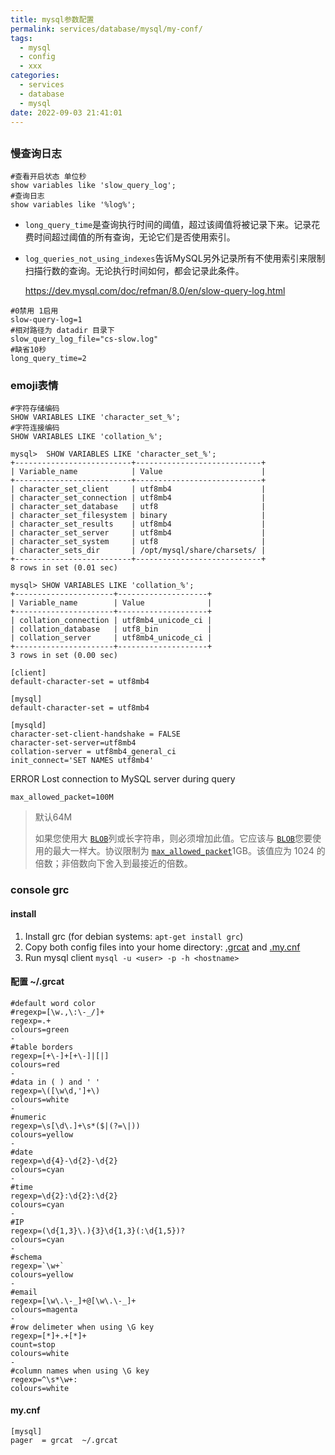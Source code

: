 ```yaml
---
title: mysql参数配置
permalink: services/database/mysql/my-conf/
tags:
  - mysql
  - config
  - xxx
categories:
  - services
  - database
  - mysql
date: 2022-09-03 21:41:01
---
```


## 

### 慢查询日志

```
#查看开启状态 单位秒
show variables like 'slow_query_log';
#查询日志
show variables like '%log%';
```



- `long_query_time`是查询执行时间的阈值，超过该阈值将被记录下来。记录花费时间超过阈值的所有查询，无论它们是否使用索引。

- `log_queries_not_using_indexes`告诉MySQL另外记录所有不使用索引来限制扫描行数的查询。无论执行时间如何，都会记录此条件。

  https://dev.mysql.com/doc/refman/8.0/en/slow-query-log.html

<!--more-->

```
#0禁用 1启用
slow-query-log=1
#相对路径为 datadir 目录下
slow_query_log_file="cs-slow.log"
#缺省10秒
long_query_time=2
```





### emoji表情

```
#字符存储编码
SHOW VARIABLES LIKE 'character_set_%';
#字符连接编码
SHOW VARIABLES LIKE 'collation_%';
```



```shell
mysql>  SHOW VARIABLES LIKE 'character_set_%';
+--------------------------+----------------------------+
| Variable_name            | Value                      |
+--------------------------+----------------------------+
| character_set_client     | utf8mb4                    |
| character_set_connection | utf8mb4                    |
| character_set_database   | utf8                       |
| character_set_filesystem | binary                     |
| character_set_results    | utf8mb4                    |
| character_set_server     | utf8mb4                    |
| character_set_system     | utf8                       |
| character_sets_dir       | /opt/mysql/share/charsets/ |
+--------------------------+----------------------------+
8 rows in set (0.01 sec)

mysql> SHOW VARIABLES LIKE 'collation_%';
+----------------------+--------------------+
| Variable_name        | Value              |
+----------------------+--------------------+
| collation_connection | utf8mb4_unicode_ci |
| collation_database   | utf8_bin           |
| collation_server     | utf8mb4_unicode_ci |
+----------------------+--------------------+
3 rows in set (0.00 sec)

```



```
[client]  
default-character-set = utf8mb4
 
[mysql]  
default-character-set = utf8mb4  
 
[mysqld]  
character-set-client-handshake = FALSE  
character-set-server=utf8mb4 
collation-server = utf8mb4_general_ci  
init_connect='SET NAMES utf8mb4'
```

> <property name="connectionInitSqls" value="set names utf8mb4;" />



ERROR Lost connection to MySQL server during query

```
max_allowed_packet=100M
```

> 默认64M
>
> 如果您使用大 [`BLOB`](https://dev.mysql.com/doc/refman/8.0/en/blob.html)列或长字符串，则必须增加此值。它应该与 [`BLOB`](https://dev.mysql.com/doc/refman/8.0/en/blob.html)您要使用的最大一样大。协议限制为 [`max_allowed_packet`](https://dev.mysql.com/doc/refman/8.0/en/server-system-variables.html#sysvar_max_allowed_packet)1GB。该值应为 1024 的倍数；非倍数向下舍入到最接近的倍数。



### console grc

#### install

1. Install grc (for debian systems: `apt-get install grc`)
2. Copy both config files into your home directory: [.grcat](https://github.com/nitso/colour-mysql-console/blob/master/.grcat) and [.my.cnf](https://github.com/nitso/colour-mysql-console/blob/master/.my.cnf)
3. Run mysql client `mysql -u <user> -p -h <hostname>`

#### 配置 ~/.grcat

```
#default word color
#regexp=[\w.,\:\-_/]+
regexp=.+
colours=green
-
#table borders
regexp=[+\-]+[+\-]|[|]
colours=red
-
#data in ( ) and ' '
regexp=\([\w\d,']+\)
colours=white
-
#numeric
regexp=\s[\d\.]+\s*($|(?=\|))
colours=yellow
-
#date
regexp=\d{4}-\d{2}-\d{2}
colours=cyan
-
#time
regexp=\d{2}:\d{2}:\d{2}
colours=cyan
-
#IP
regexp=(\d{1,3}\.){3}\d{1,3}(:\d{1,5})?
colours=cyan
-
#schema
regexp=`\w+`
colours=yellow
-
#email
regexp=[\w\.\-_]+@[\w\.\-_]+
colours=magenta
-
#row delimeter when using \G key
regexp=[*]+.+[*]+
count=stop
colours=white
-
#column names when using \G key
regexp=^\s*\w+:
colours=white
```



#### my.cnf

```
[mysql]
pager  = grcat  ~/.grcat
```

